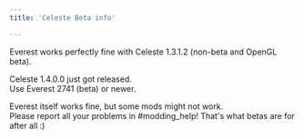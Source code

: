 ```yaml
---
title: 'Celeste Beta info'

---
```


Everest works perfectly fine with Celeste 1.3.1.2 (non-beta and OpenGL beta).  

Celeste 1.4.0.0 just got released.  
Use Everest 2741 (beta) or newer.  

Everest itself works fine, but some mods might not work.  
Please report all your problems in #modding_help! That's what betas are for after all :)  
